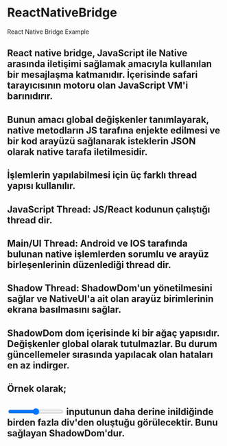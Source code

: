 # ReactNativeBridge
React Native Bridge Example

## React native bridge, JavaScript ile Native arasında iletişimi sağlamak amacıyla kullanılan bir mesajlaşma katmanıdır. İçerisinde safari tarayıcısının motoru olan JavaScript VM'i barınıdırır.

## Bunun amacı global değişkenler tanımlayarak, native metodların JS tarafına enjekte edilmesi ve bir kod arayüzü sağlanarak isteklerin JSON olarak native tarafa iletilmesidir.

## İşlemlerin yapılabilmesi için üç farklı thread yapısı kullanılır.

## JavaScript Thread: JS/React kodunun çalıştığı thread dir.
## Main/UI Thread: Android ve IOS tarafında bulunan native işlemlerden sorumlu ve arayüz birleşenlerinin düzenlediği thread dir.
## Shadow Thread: ShadowDom'un yönetilmesini sağlar ve NativeUI'a ait olan arayüz birimlerinin ekrana basılmasını sağlar.

## ShadowDom dom içerisinde ki bir ağaç yapısıdır. Değişkenler global olarak tutulmazlar. Bu durum güncellemeler sırasında yapılacak olan hataları en az indirger.

## Örnek olarak;

## <input type="range" /> inputunun daha derine inildiğinde birden fazla div'den oluştuğu görülecektir. Bunu sağlayan ShadowDom'dur. 
